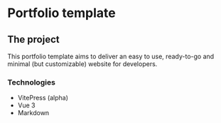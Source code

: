# Portfolio template

## The project

This portfolio template aims to deliver an easy to use, ready-to-go and minimal (but customizable) website for developers.

### Technologies

* VitePress (alpha)
* Vue 3
* Markdown

